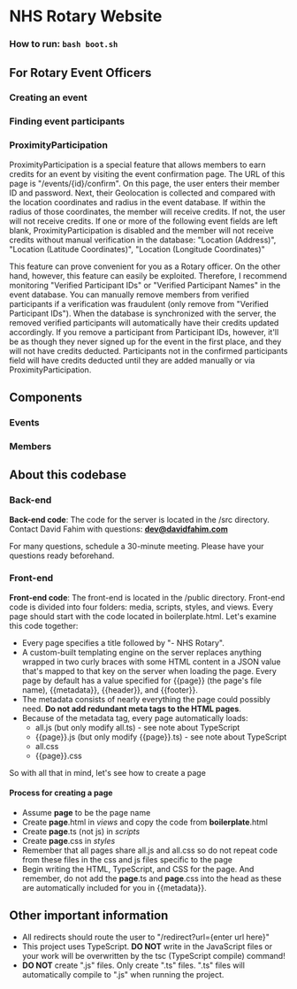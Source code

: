 # NHS Rotary Website
### How to run: ```bash boot.sh```
## For Rotary Event Officers
### Creating an event
### Finding event participants
### ProximityParticipation
ProximityParticipation is a special feature that allows members to earn credits for an event by visiting the event confirmation page.
The URL of this page is "/events/{id}/confirm". On this page, the user enters their member ID and password.
Next, their Geolocation is collected and compared with the location coordinates and radius in the event database.
If within the radius of those coordinates, the member will receive credits. If not, the user will not receive credits.
If one or more of the following event fields are left blank, ProximityParticipation is disabled and the member will not receive credits without manual verification in the database: "Location (Address)", "Location (Latitude Coordinates)", "Location (Longitude Coordinates)"

This feature can prove convenient for you as a Rotary officer.
On the other hand, however, this feature can easily be exploited.
Therefore, I recommend monitoring "Verified Participant IDs" or "Verified Participant Names" in the event database.
You can manually remove members from verified participants if a verification was fraudulent (only remove from "Verified Participant IDs").
When the database is synchronized with the server, the removed verified participants will automatically have their credits updated accordingly.
If you remove a participant from Participant IDs, however, it'll be as though they never signed up for the event in the first place, and they will not have credits deducted.
Participants not in the confirmed participants field will have credits deducted until they are added manually or via ProximityParticipation.
## Components
### Events
### Members
## About this codebase
### Back-end
**Back-end code**: The code for the server is located in the /src directory.
Contact David Fahim with questions: **dev@davidfahim.com**

For many questions, schedule a 30-minute meeting. Please have your questions ready beforehand.
### Front-end
**Front-end code**: The front-end is located in the /public directory.
Front-end code is divided into four folders: media, scripts, styles, and views. Every page should start with the code located in boilerplate.html. Let's examine this code together:
* Every page specifies a title followed by "- NHS Rotary".
* A custom-built templating engine on the server replaces anything wrapped in two curly braces with some HTML content in a JSON value that's mapped to that key on the server when loading the page. Every page by default has a value specified for {{page}} (the page's file name), {{metadata}}, {{header}}, and {{footer}}.
* The metadata consists of nearly everything the page could possibly need. **Do not add redundant meta tags to the HTML pages**.
* Because of the metadata tag, every page automatically loads:
  * all.js (but only modify all.ts) - see note about TypeScript
  * {{page}}.js (but only modify {{page}}.ts) - see note about TypeScript
  * all.css
  * {{page}}.css

So with all that in mind, let's see how to create a page
#### Process for creating a page
* Assume **page** to be the page name
* Create **page**.html in *views* and copy the code from **boilerplate**.html
* Create **page**.ts (not js) in *scripts*
* Create **page**.css in *styles*
* Remember that all pages share all.js and all.css so do not repeat code from these files in the css and js files specific to the page
* Begin writing the HTML, TypeScript, and CSS for the page. And remember, do not add the **page**.ts and **page**.css into the head as these are automatically included for you in {{metadata}}.
## Other important information
* All redirects should route the user to "/redirect?url={enter url here}"
* This project uses TypeScript. **DO NOT** write in the JavaScript files or your work will be overwritten by the tsc (TypeScript compile) command!
* **DO NOT** create ".js" files. Only create ".ts" files. ".ts" files will automatically compile to ".js" when running the project.
